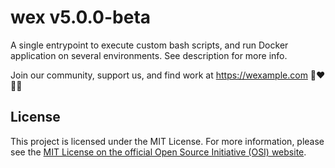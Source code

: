 # wex v5.0.0-beta

A single entrypoint to execute custom bash scripts, and run Docker application on several environments. See description for more info.

Join our community, support us, and find work at https://wexample.com 🤝❤️👨‍💻

## License

This project is licensed under the MIT License. For more information, please see the [MIT License on the official Open Source Initiative (OSI) website](https://opensource.org/licenses/MIT).

